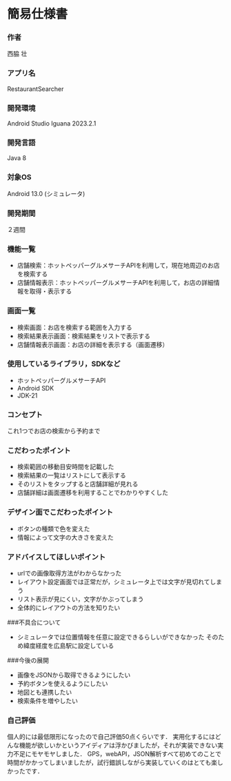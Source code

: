 # 簡易仕様書

### 作者
西脇 壮

### アプリ名
RestaurantSearcher

### 開発環境
Android Studio Iguana 2023.2.1

### 開発言語
Java 8

### 対象OS
Android 13.0 (シミュレータ)

### 開発期間
２週間

### 機能一覧
- 店舗検索：ホットペッパーグルメサーチAPIを利用して，現在地周辺のお店を検索する
- 店舗情報表示：ホットペッパーグルメサーチAPIを利用して，お店の詳細情報を取得・表示する

### 画面一覧
- 検索画面：お店を検索する範囲を入力する
- 検索結果表示画面：検索結果をリストで表示する
- 店舗情報表示画面：お店の詳細を表示する（画面遷移）

### 使用しているライブラリ，SDKなど
- ホットペッパーグルメサーチAPI
- Android SDK
- JDK-21

### コンセプト
これ1つでお店の検索から予約まで

### こだわったポイント
- 検索範囲の移動目安時間を記載した
- 検索結果の一覧はリストにして表示する
- そのリストをタップすると店舗詳細が見れる
- 店舗詳細は画面遷移を利用することでわかりやすくした

### デザイン面でこだわったポイント
- ボタンの種類で色を変えた
- 情報によって文字の大きさを変えた

### アドバイスしてほしいポイント
- urlでの画像取得方法がわからなかった
- レイアウト設定画面では正常だが，シミュレータ上では文字が見切れてしまう
- リスト表示が見にくい，文字がかぶってしまう
- 全体的にレイアウトの方法を知りたい

###不具合について
- シミュレータでは位置情報を任意に設定できるらしいができなかった
  そのため緯度経度を広島駅に設定している

###今後の展開
- 画像をJSONから取得できるようにしたい
- 予約ボタンを使えるようにしたい
- 地図とも連携したい
- 検索条件を増やしたい

### 自己評価
個人的には最低限形になったので自己評価50点くらいです．
実用化するにはどんな機能が欲しいかというアイディアは浮かびましたが，それが実装できない実力不足にモヤモヤしました．
GPS，webAPI，JSON解析すべて初めてのことで時間がかかってしまいましたが，試行錯誤しながら実装していくのはとても楽しかったです．